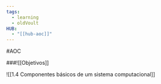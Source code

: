 ```yaml
---
tags:
  - learning
  - oldVoult
HUB:
  - "[[hub-aoc]]"
---
```

#AOC



###![[Objetivos]]



![[1.4 Componentes básicos de um sistema computacional]]


